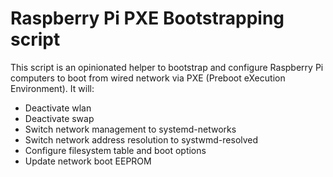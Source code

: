 # Raspberry Pi PXE Bootstrapping script

This script is an opinionated helper to bootstrap and configure Raspberry Pi computers to boot from wired network via PXE (Preboot eXecution Environment). It will:

 * Deactivate wlan
 * Deactivate swap
 * Switch network management to systemd-networks
 * Switch network address resolution to systwmd-resolved
 * Configure filesystem table and boot options
 * Update network boot EEPROM
